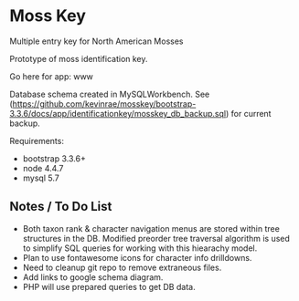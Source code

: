 # Moss Key
Multiple entry key for North American Mosses

Prototype of moss identification key.

Go here for app:  www

Database schema created in MySQLWorkbench.  See (https://github.com/kevinrae/mosskey/bootstrap-3.3.6/docs/app/identificationkey/mosskey_db_backup.sql) for current backup.

Requirements:
 * bootstrap 3.3.6+
 * node 4.4.7
 * mysql 5.7
 
## Notes / To Do List
 * Both taxon rank & character navigation menus are stored within tree structures in the DB.  Modified preorder tree traversal algorithm is used to simplify SQL queries for working with this hiearachy model.
 * Plan to use fontawesome icons for character info drilldowns.
 * Need to cleanup git repo to remove extraneous files.
 * Add links to google schema diagram.
 * PHP will use prepared queries to get DB data.
